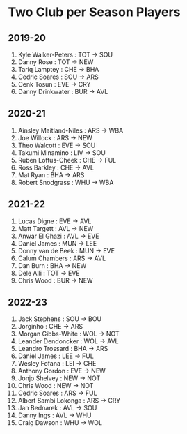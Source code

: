 # Two Club per Season Players
## 2019-20
1. Kyle Walker-Peters : TOT -> SOU
2. Danny Rose : TOT -> NEW
3. Tariq Lamptey : CHE -> BHA
4. Cedric Soares : SOU -> ARS
5. Cenk Tosun : EVE -> CRY
6. Danny Drinkwater : BUR -> AVL

## 2020-21
1. Ainsley Maitland-Niles : ARS -> WBA
2. Joe Willock : ARS -> NEW
3. Theo Walcott : EVE -> SOU
4. Takumi Minamino : LIV -> SOU
5. Ruben Loftus-Cheek : CHE -> FUL
6. Ross Barkley : CHE -> AVL
7. Mat Ryan : BHA -> ARS
8. Robert Snodgrass : WHU -> WBA

## 2021-22
1. Lucas Digne : EVE -> AVL
2. Matt Targett : AVL -> NEW
3. Anwar El Ghazi : AVL -> EVE
4. Daniel James : MUN -> LEE
5. Donny van de Beek : MUN -> EVE
6. Calum Chambers : ARS -> AVL
7. Dan Burn : BHA -> NEW
8. Dele Alli : TOT -> EVE
9. Chris Wood : BUR -> NEW

## 2022-23
1. Jack Stephens : SOU -> BOU
2. Jorginho : CHE -> ARS
3. Morgan Gibbs-White : WOL -> NOT
4. Leander Dendoncker : WOL -> AVL
5. Leandro Trossard : BHA -> ARS
6. Daniel James : LEE -> FUL
7. Wesley Fofana : LEI -> CHE
8. Anthony Gordon : EVE -> NEW
9. Jonjo Shelvey : NEW -> NOT
10. Chris Wood : NEW -> NOT
11. Cedric Soares : ARS -> FUL
12. Albert Sambi Lokonga : ARS -> CRY
13. Jan Bednarek : AVL -> SOU
14. Danny Ings : AVL -> WHU
15. Craig Dawson : WHU -> WOL